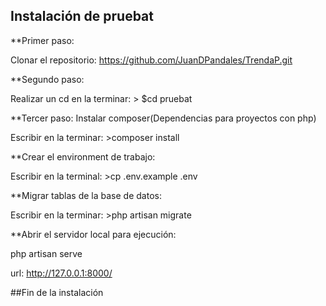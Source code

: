 ## Instalación de pruebat

**Primer paso:

Clonar el repositorio: https://github.com/JuanDPandales/TrendaP.git

**Segundo paso:

Realizar un cd en la terminar: > $cd pruebat

**Tercer paso: Instalar composer(Dependencias para proyectos con php)

Escribir en la terminar: >composer install

**Crear el environment de trabajo: 

Escribir en la terminal: >cp .env.example .env

**Migrar tablas de la base de datos: 

Escribir en la terminar: >php artisan migrate

**Abrir el servidor local para ejecución: 

php artisan serve

url: http://127.0.0.1:8000/

##Fin de la instalación
